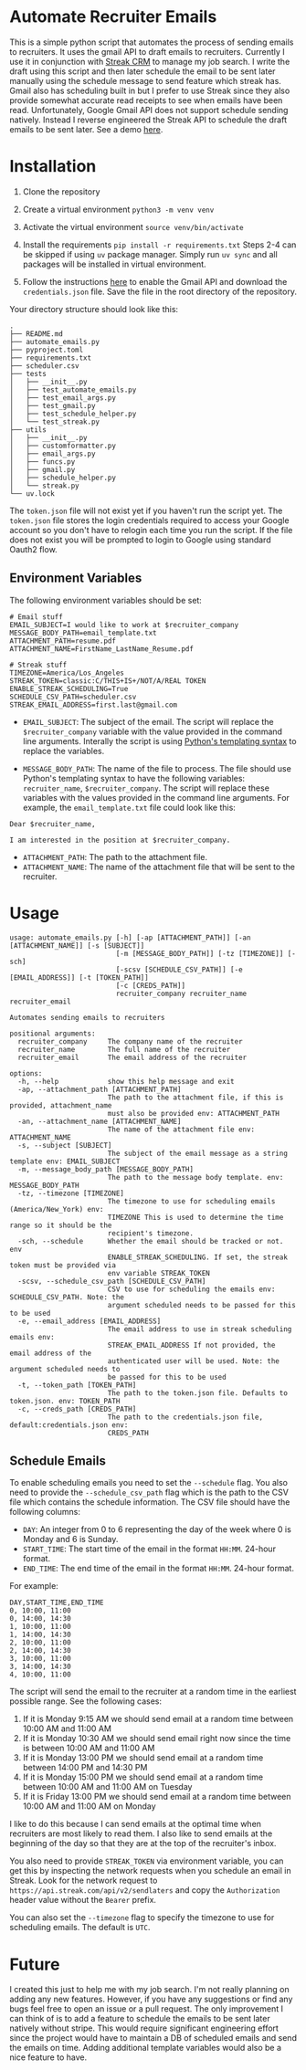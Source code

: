 # Automate Recruiter Emails
This is a simple python script that automates the process of sending emails to recruiters. It uses the gmail API to draft emails to recruiters. Currently I use it in conjunction with [Streak CRM](https://www.streak.com/) to manage my job search. I write the draft using this script and then later schedule the email to be sent later manually using the schedule message to send feature which streak has. Gmail also has scheduling built in but I prefer to use Streak since they also provide somewhat accurate read receipts to see when emails have been read. Unfortunately, Google Gmail API does not support schedule sending natively. Instead I reverse engineered the Streak API to schedule the draft emails to be sent later. 
See a demo [here](https://youtu.be/Ef5i8DboJP4).

# Installation
1. Clone the repository
2. Create a virtual environment `python3 -m venv venv`
3. Activate the virtual environment `source venv/bin/activate`
4. Install the requirements `pip install -r requirements.txt`
Steps 2-4 can be skipped if using `uv` package manager.
Simply run `uv sync` and all packages will be installed in virtual environment.


5. Follow the instructions [here](https://developers.google.com/gmail/api/quickstart/python) to enable the Gmail API and download the `credentials.json` file. Save the file in the root directory of the repository.

Your directory structure should look like this:
```
.
├── README.md
├── automate_emails.py
├── pyproject.toml
├── requirements.txt
├── scheduler.csv
├── tests
│   ├── __init__.py
│   ├── test_automate_emails.py
│   ├── test_email_args.py
│   ├── test_gmail.py
│   ├── test_schedule_helper.py
│   └── test_streak.py
├── utils
│   ├── __init__.py
│   ├── customformatter.py
│   ├── email_args.py
│   ├── funcs.py
│   ├── gmail.py
│   ├── schedule_helper.py
│   └── streak.py
└── uv.lock
```

The `token.json` file will not exist yet if you haven't run the script yet. The `token.json` file stores the login credentials required to access your Google account so you don't have to relogin each time you run the script. If the file does not exist you will be prompted to login to Google using standard Oauth2 flow.

## Environment Variables
The following environment variables should be set:
```
# Email stuff
EMAIL_SUBJECT=I would like to work at $recruiter_company
MESSAGE_BODY_PATH=email_template.txt
ATTACHMENT_PATH=resume.pdf
ATTACHMENT_NAME=FirstName_LastName_Resume.pdf

# Streak stuff
TIMEZONE=America/Los_Angeles
STREAK_TOKEN=classic:C/THIS+IS+/NOT/A/REAL TOKEN
ENABLE_STREAK_SCHEDULING=True
SCHEDULE_CSV_PATH=scheduler.csv
STREAK_EMAIL_ADDRESS=first.last@gmail.com

```
- `EMAIL_SUBJECT`: The subject of the email. The script will replace the `$recruiter_company` variable with the value provided in the command line arguments. Interally the script is using [Python's templating syntax](https://docs.python.org/3.3/tutorial/stdlib2.html#templating) to replace the variables.

- `MESSAGE_BODY_PATH`: The name of the file to process. The file should use Python's templating syntax to have the following variables: `recruiter_name`, `$recruiter_company`. The script will replace these variables with the values provided in the command line arguments. For example, the `email_template.txt` file could look like this:
```
Dear $recruiter_name,

I am interested in the position at $recruiter_company.
```
- `ATTACHMENT_PATH`: The path to the attachment file.
- `ATTACHMENT_NAME`: The name of the attachment file that will be sent to the recruiter.

# Usage

```
usage: automate_emails.py [-h] [-ap [ATTACHMENT_PATH]] [-an [ATTACHMENT_NAME]] [-s [SUBJECT]]
                          [-m [MESSAGE_BODY_PATH]] [-tz [TIMEZONE]] [-sch]
                          [-scsv [SCHEDULE_CSV_PATH]] [-e [EMAIL_ADDRESS]] [-t [TOKEN_PATH]]
                          [-c [CREDS_PATH]]
                          recruiter_company recruiter_name recruiter_email

Automates sending emails to recruiters

positional arguments:
  recruiter_company     The company name of the recruiter
  recruiter_name        The full name of the recruiter
  recruiter_email       The email address of the recruiter

options:
  -h, --help            show this help message and exit
  -ap, --attachment_path [ATTACHMENT_PATH]
                        The path to the attachment file, if this is provided, attachment_name
                        must also be provided env: ATTACHMENT_PATH
  -an, --attachment_name [ATTACHMENT_NAME]
                        The name of the attachment file env: ATTACHMENT_NAME
  -s, --subject [SUBJECT]
                        The subject of the email message as a string template env: EMAIL_SUBJECT
  -m, --message_body_path [MESSAGE_BODY_PATH]
                        The path to the message body template. env: MESSAGE_BODY_PATH
  -tz, --timezone [TIMEZONE]
                        The timezone to use for scheduling emails (America/New_York) env:
                        TIMEZONE This is used to determine the time range so it should be the
                        recipient's timezone.
  -sch, --schedule      Whether the email should be tracked or not. env
                        ENABLE_STREAK_SCHEDULING. If set, the streak token must be provided via
                        env variable STREAK_TOKEN
  -scsv, --schedule_csv_path [SCHEDULE_CSV_PATH]
                        CSV to use for scheduling the emails env: SCHEDULE_CSV_PATH. Note: the
                        argument scheduled needs to be passed for this to be used
  -e, --email_address [EMAIL_ADDRESS]
                        The email address to use in streak scheduling emails env:
                        STREAK_EMAIL_ADDRESS If not provided, the email address of the
                        authenticated user will be used. Note: the argument scheduled needs to
                        be passed for this to be used
  -t, --token_path [TOKEN_PATH]
                        The path to the token.json file. Defaults to token.json. env: TOKEN_PATH
  -c, --creds_path [CREDS_PATH]
                        The path to the credentials.json file, default:credentials.json env:
                        CREDS_PATH
```

## Schedule Emails
To enable scheduling emails you need to set the `--schedule` flag. You also need to provide the `--schedule_csv_path` flag which is the path to the CSV file which contains the schedule information. The CSV file should have the following columns:
- `DAY`: An integer from 0 to 6 representing the day of the week where 0 is Monday and 6 is Sunday.
- `START_TIME`: The start time of the email in the format `HH:MM`. 24-hour format.
- `END_TIME`: The end time of the email in the format `HH:MM`. 24-hour format.

For example:
```csv
DAY,START_TIME,END_TIME
0, 10:00, 11:00
0, 14:00, 14:30
1, 10:00, 11:00
1, 14:00, 14:30
2, 10:00, 11:00
2, 14:00, 14:30
3, 10:00, 11:00
3, 14:00, 14:30
4, 10:00, 11:00
```
The script will send the email to the recruiter at a random time in the earliest possible range. See the following cases:
1. If it is Monday 9:15 AM we should send email at a random time between 10:00 AM and 11:00 AM
2. If it is Monday 10:30 AM we should send email right now since the time is between 10:00 AM and 11:00 AM
3. If it is Monday 13:00 PM we should send email at a random time between 14:00 PM and 14:30 PM
4. If it is Monday 15:00 PM we should send email at a random time between 10:00 AM and 11:00 AM on Tuesday
5. If it is Friday 13:00 PM we should send email at a random time between 10:00 AM and 11:00 AM on Monday

I like to do this because I can send emails at the optimal time when recruiters are most likely to read them. I also like to send emails at the beginning of the day so that they are at the top of the recruiter's inbox.

You also need to provide `STREAK_TOKEN` via environment variable, you can get this by inspecting the network requests when you schedule an email in Streak. Look for the network request to `https://api.streak.com/api/v2/sendlaters` and copy the `Authorization` header value without the `Bearer` prefix.

You can also set the `--timezone` flag to specify the timezone to use for scheduling emails. The default is `UTC`.
# Future

I created this just to help me with my job search. I'm not really planning on adding any new features. However, if you have any suggestions or find any bugs feel free to open an issue or a pull request. The only improvement I can think of is to add a feature to schedule the emails to be sent later natively without stripe. This would require significant engineering effort since the project would have to maintain a DB of scheduled emails and send the emails on time. Adding additional template variables would also be a nice feature to have.